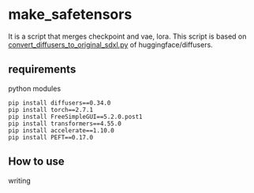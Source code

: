 # make_safetensors
It is a script that merges checkpoint and vae, lora. This script is based on [convert_diffusers_to_original_sdxl.py](https://github.com/huggingface/diffusers/blob/main/scripts/convert_diffusers_to_original_sdxl.py) of huggingface/diffusers.
## requirements
python modules
```
pip install diffusers==0.34.0
pip install torch==2.7.1
pip install FreeSimpleGUI==5.2.0.post1
pip install transformers==4.55.0
pip install accelerate==1.10.0
pip install PEFT==0.17.0
```
## How to use
writing
